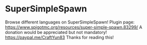 # SuperSimpleSpawn
Browse different languages on SuperSimpleSpawn!
Plugin page: https://www.spigotmc.org/resources/super-simple-spawn.83299/
A donation would be appreciated but not mandatory! https://paypal.me/CraftYun83
Thanks for reading this!
